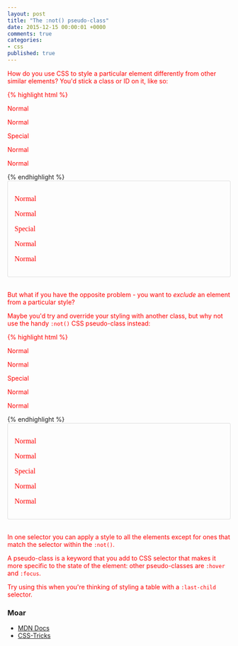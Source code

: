 ```yaml
---
layout: post
title: "The :not() pseudo-class"
date: 2015-12-15 00:00:01 +0000
comments: true
categories:
- css
published: true
---
```

How do you use CSS to style a particular element differently from other similar elements? You'd stick a class or ID on it, like so:

{% highlight html %}
<style>
.special {
    color: red;
}
</style>

<p>Normal</p>
<p>Normal</p>
<p class="special">Special</p>
<p>Normal</p>
<p>Normal</p>
{% endhighlight %}

<style>
.code-example, .code-example-two {
    border: 1px solid #dcdcdc;
    border-radius: 3px;
    padding: 15px;
    font-family: serif;
    font-size: 16px;
}
.code-example .special {
    color: red;
}
</style>

<div class="code-example">
<p>Normal</p>
<p>Normal</p>
<p class="special">Special</p>
<p>Normal</p>
<p>Normal</p>
</div>
<br />

But what if you have the opposite problem - you want to _exclude_ an element from a particular style?

Maybe you'd try and override your styling with another class, but why not use the handy `:not()` CSS pseudo-class instead:

{% highlight html %}
<style>
p:not(.special) {
    color: red;
}
</style>

<p>Normal</p>
<p>Normal</p>
<p class="special">Special</p>
<p>Normal</p>
<p>Normal</p>
{% endhighlight %}

<style>
.code-example-two p:not(.special) {
    color: red;
}
</style>

<div class="code-example-two">
<p>Normal</p>
<p>Normal</p>
<p class="special">Special</p>
<p>Normal</p>
<p>Normal</p>
</div>
<br />

In one selector you can apply a style to all the elements except for ones that match the selector within the `:not()`.

A pseudo-class is a keyword that you add to CSS selector that makes it more specific to the state of the element: other pseudo-classes are `:hover` and `:focus`.

Try using this when you're thinking of styling a table with a `:last-child` selector.

### Moar

* [MDN Docs](https://developer.mozilla.org/en-US/docs/Web/CSS/%3Anot)
* [CSS-Tricks](https://css-tricks.com/almanac/selectors/n/not/)
